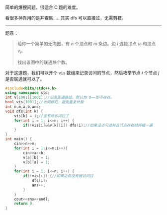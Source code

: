 简单的爆搜问题。很适合 C 题的难度。

看很多神犇用的是并查集......其实 dfs 可以直接过，无需剪枝。

---

题意：

> 给你一个简单的无向图，有 $n$ 个顶点和  $m$ 条边。边 $i$ 连接顶点 $u_i$ 和顶点 $v_i$。
>
> 找出该图中的联通块个数。

对于这道题，我们可以开个 `vis` 数组来记录访问的节点，然后枚举节点 $i$ 个节点 $j$ 是否联通就可以了。

```cpp
#include<bits/stdc++.h>
using namespace std;
int v[1001][1001];//记录连通路线，默认为 0——即不存在。
bool vis[1001];//访问标记，避免重复计数
int n,m,a,b,ans;
void dfs(int k) {
	vis[k] = 1;//该节点访问过了 
	for(int i = 1; i<=n; i++) {
		if(!vis[i]&&v[k][i]) dfs(i);//如果没访问过并且节点存在就再搜一遍 
	}
}
int main() {
	cin>>n>>m;
	for(int i = 1;i<=m;i++){
		cin>>a>>b;
		v[a][b] = 1;
		v[b][a] = 1;
	}
	for(int i = 1; i<=n; i++) {
		if(!vis[i]) {//如果之前没有被访问过
			dfs(i);
			ans++;
		}
	}
	cout<<ans<<endl;
	return 0;
}

```

